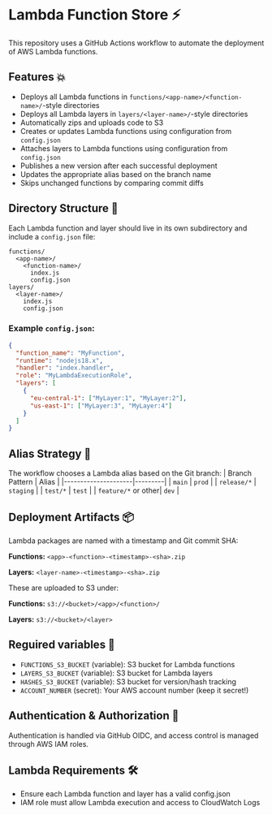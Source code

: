 # Lambda Function Store ⚡

This repository uses a GitHub Actions workflow to automate the deployment of AWS Lambda functions.

## Features 💥

- Deploys all Lambda functions in `functions/<app-name>/<function-name>/`-style directories
- Deploys all Lambda layers in `layers/<layer-name>/`-style directories
- Automatically zips and uploads code to S3
- Creates or updates Lambda functions using configuration from `config.json`
- Attaches layers to Lambda functions using configuration from `config.json`
- Publishes a new version after each successful deployment
- Updates the appropriate alias based on the branch name
- Skips unchanged functions by comparing commit diffs

## Directory Structure 📁

Each Lambda function and layer should live in its own subdirectory and include a `config.json` file:

```
functions/
  <app-name>/
    <function-name>/
      index.js
      config.json
layers/
  <layer-name>/
    index.js
    config.json
```

### Example `config.json`:

```json
{
  "function_name": "MyFunction",
  "runtime": "nodejs18.x",
  "handler": "index.handler",
  "role": "MyLambdaExecutionRole",
  "layers": [
    {
      "eu-central-1": ["MyLayer:1", "MyLayer:2"],
      "us-east-1": ["MyLayer:3", "MyLayer:4"]
    }
  ]
}
```

## Alias Strategy 👾

The workflow chooses a Lambda alias based on the Git branch:
| Branch Pattern | Alias |
|---------------------|---------|
| `main` | `prod` |
| `release/*` | `staging` |
| `test/*` | `test` |
| `feature/*` or other| `dev` |

## Deployment Artifacts 📦

Lambda packages are named with a timestamp and Git commit SHA:

**Functions:**
`<app>-<function>-<timestamp>-<sha>.zip`

**Layers:**
`<layer-name>-<timestamp>-<sha>.zip`

These are uploaded to S3 under:

**Functions:**
`s3://<bucket>/<app>/<function>/`

**Layers:**
`s3://<bucket>/<layer>`

## Reguired variables 🔧

- `FUNCTIONS_S3_BUCKET` (variable): S3 bucket for Lambda functions
- `LAYERS_S3_BUCKET` (variable): S3 bucket for Lambda layers
- `HASHES_S3_BUCKET` (variable): S3 bucket for version/hash tracking
- `ACCOUNT_NUMBER` (secret): Your AWS account number (keep it secret!)

## Authentication & Authorization 🔐

Authentication is handled via GitHub OIDC, and access control is managed through AWS IAM roles.

## Lambda Requirements 🛠️

- Ensure each Lambda function and layer has a valid config.json
- IAM role must allow Lambda execution and access to CloudWatch Logs
